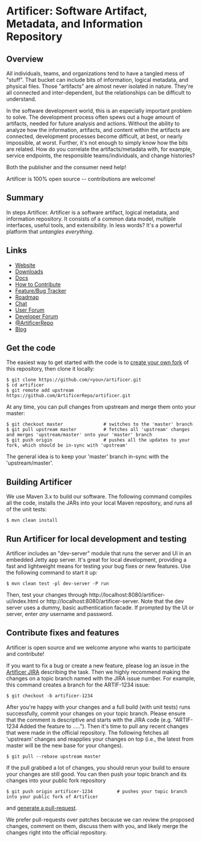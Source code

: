 # Artificer: Software Artifact, Metadata, and Information Repository

## Overview

All individuals, teams, and organizations tend to have a tangled mess of "stuff".  That bucket can include bits of
information, logical metadata, and physical files.  Those "artifacts" are almost never isolated in nature.  They're all
connected and inter-dependent, but the relationships can be difficult to understand.

In the software development world, this is an especially important problem to solve.  The development process
often spews out a huge amount of artifacts, needed for future analysis and actions.  Without the ability to
analyze how the information, artifacts, and content within the artifacts are connected, development
processes become difficult, at best, or nearly impossible, at worst.  Further, it's not enough to simply know how the
bits are related.  How do you correlate the artifacts/metadata with, for example, service endpoints,
the responsible teams/individuals, and change histories?

Both the publisher and the consumer need help!

Artificer is 100% open source -- contributions are welcome!

## Summary

In steps Artificer.  Artificer is a software artifact, logical metadata, and information repository.  It consists of a
common data model, multiple interfaces, useful tools, and extensibility.  In less words?
It's a powerful platform that *untangles everything*.

## Links

- [Website](http://artificer.jboss.org/)
- [Downloads](http://artificer.jboss.org/downloads.html)
- [Docs](http://docs.jboss.org/artificer)
- [How to Contribute](http://artificer.jboss.org/contribute.html)
- [Feature/Bug Tracker](https://issues.jboss.org/browse/ARTIF)
- [Roadmap](http://artificer.jboss.org/roadmap.html)
- [Chat](http://artificer.jboss.org/chat.html)
- [User Forum](https://developer.jboss.org/en/artificer)
- [Developer Forum](https://developer.jboss.org/en/artificer/dev)
- [@ArtificerRepo](https://twitter.com/ArtificerRepo)
- [Blog](https://developer.jboss.org/en/artificer/blog)

## Get the code

The easiest way to get started with the code is to [create your own fork](http://help.github.com/forking/) of this repository, then clone it locally:

	$ git clone https://github.com/<you>/artificer.git
	$ cd artificer
	$ git remote add upstream https://github.com/ArtificerRepo/artificer.git
	
At any time, you can pull changes from upstream and merge them onto your master:

	$ git checkout master               # switches to the 'master' branch
	$ git pull upstream master          # fetches all 'upstream' changes and merges 'upstream/master' onto your 'master' branch
	$ git push origin                   # pushes all the updates to your fork, which should be in-sync with 'upstream'

The general idea is to keep your 'master' branch in-sync with the 'upstream/master'.

## Building Artificer

We use Maven 3.x to build our software. The following command compiles all the code, installs the JARs into your local Maven repository, and runs all of the unit tests:

	$ mvn clean install
	
## Run Artificer for local development and testing

Artificer includes an "dev-server" module that runs the server and UI in an embedded Jetty app server.  It's great for local development, providing a fast and lightweight means for testing your bug fixes or new features.  Use the following command to start it up:

	$ mvn clean test -pl dev-server -P run

Then, test your changes through http://localhost:8080/artificer-ui/index.html or http://localhost:8080/artificer-server.  Note that the dev server uses a dummy, basic authentication facade.  If prompted by the UI or server, enter *any* username and password.

## Contribute fixes and features

Artificer is open source and we welcome anyone who wants to participate and contribute!

If you want to fix a bug or create a new feature, please log an issue in the [Artificer JIRA](http://issues.jboss.org/browse/ARTIF) describing the task. Then we highly recommend making the changes on a topic branch named with the JIRA issue number. For example, this command creates a branch for the ARTIF-1234 issue:

	$ git checkout -b artificer-1234

After you're happy with your changes and a full build (with unit tests) runs successfully, commit your changes on your topic branch.  Please ensure that the comment is descriptive and starts with the JIRA code (e.g. "ARTIF-1234 Added the feature to …..").  Then it's time to pull any recent changes that were made in the official repository.  The following fetches all 'upstream' changes and reapplies your changes on top (i.e., the latest from master will be the new base for your changes).

	$ git pull --rebase upstream master

If the pull grabbed a lot of changes, you should rerun your build to ensure your changes are still good.
You can then push your topic branch and its changes into your public fork repository

	$ git push origin artificer-1234         # pushes your topic branch into your public fork of Artificer

and [generate a pull-request](http://help.github.com/pull-requests/). 

We prefer pull-requests over patches because we can review the proposed changes, comment on them,
discuss them with you, and likely merge the changes right into the official repository.
